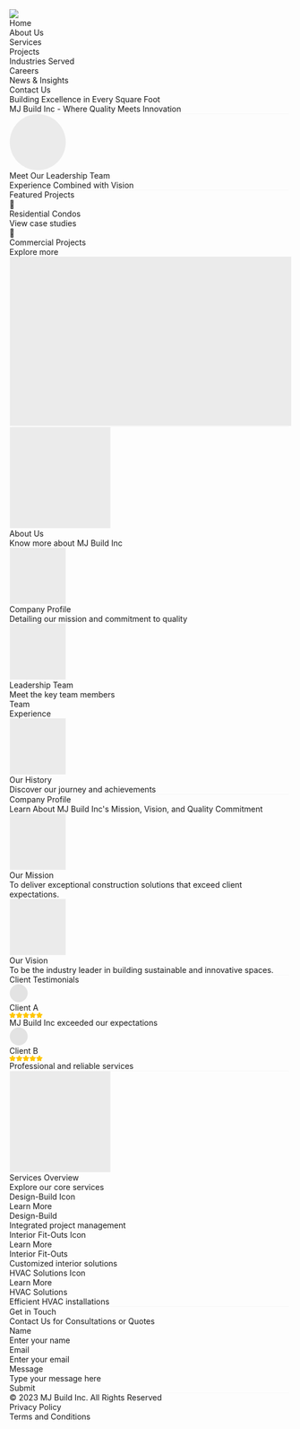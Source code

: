 <div style={{width: 1440, height: 4240, paddingTop: 80, background: 'white', flexDirection: 'column', justifyContent: 'flex-start', alignItems: 'center', display: 'inline-flex'}}>
  <div style={{width: 1440, height: 80, padding: 20, left: 0.32, top: 0, position: 'absolute', background: 'white', boxShadow: '0px 0px 6px rgba(0, 0, 0, 0.12)', justifyContent: 'space-between', alignItems: 'center', display: 'inline-flex'}}>
    <img style={{width: 153, height: 79.68}} src="https://placehold.co/153x80" />
    <div style={{background: 'white', justifyContent: 'center', alignItems: 'center', gap: 40, display: 'flex'}}>
      <div style={{color: 'black', fontSize: 16, fontFamily: 'Roboto', fontWeight: '400', lineHeight: 24, wordWrap: 'break-word'}}>Home</div>
      <div style={{color: 'black', fontSize: 16, fontFamily: 'Roboto', fontWeight: '400', lineHeight: 24, wordWrap: 'break-word'}}>About Us</div>
      <div style={{color: 'black', fontSize: 16, fontFamily: 'Roboto', fontWeight: '400', lineHeight: 24, wordWrap: 'break-word'}}>Services</div>
      <div style={{color: 'black', fontSize: 16, fontFamily: 'Roboto', fontWeight: '400', lineHeight: 24, wordWrap: 'break-word'}}>Projects</div>
      <div style={{color: 'black', fontSize: 16, fontFamily: 'Roboto', fontWeight: '400', lineHeight: 24, wordWrap: 'break-word'}}>Industries Served</div>
      <div style={{color: 'black', fontSize: 16, fontFamily: 'Roboto', fontWeight: '400', lineHeight: 24, wordWrap: 'break-word'}}>Careers</div>
      <div style={{color: 'black', fontSize: 16, fontFamily: 'Roboto', fontWeight: '400', lineHeight: 24, wordWrap: 'break-word'}}>News & Insights</div>
      <div style={{color: 'black', fontSize: 16, fontFamily: 'Roboto', fontWeight: '400', lineHeight: 24, wordWrap: 'break-word'}}>Contact Us</div>
    </div>
  </div>
  <div style={{alignSelf: 'stretch', paddingLeft: 170, paddingRight: 170, paddingTop: 60, paddingBottom: 60, justifyContent: 'center', alignItems: 'center', gap: 60, display: 'inline-flex'}}>
    <div style={{flex: '1 1 0', flexDirection: 'column', justifyContent: 'flex-start', alignItems: 'flex-start', gap: 24, display: 'inline-flex'}}>
      <div style={{alignSelf: 'stretch', color: 'black', fontSize: 40, fontFamily: 'Roboto', fontWeight: '700', lineHeight: 48, wordWrap: 'break-word'}}>Building Excellence in Every Square Foot</div>
      <div style={{alignSelf: 'stretch', color: 'black', fontSize: 16, fontFamily: 'Roboto', fontWeight: '400', lineHeight: 24, wordWrap: 'break-word'}}>MJ Build Inc - Where Quality Meets Innovation</div>
    </div>
    <div style={{flex: '1 1 0', height: 400, justifyContent: 'flex-start', alignItems: 'flex-start', display: 'flex'}}>
      <div style={{width: 520, height: 400, position: 'relative', background: 'rgba(216.75, 216.75, 216.75, 0.50)'}}>
        <div style={{width: 149, height: 127, left: 184.32, top: 113.95, position: 'absolute'}} />
      </div>
    </div>
    <div data-svg-wrapper style={{left: 0, top: 520, position: 'absolute'}}>
    <svg width="1441" height="2" viewBox="0 0 1441 2" fill="none" xmlns="http://www.w3.org/2000/svg">
    <path d="M0.678679 1.04639H1440.68" stroke="black" stroke-opacity="0.1"/>
    </svg>
    </div>
  </div>
  <div style={{alignSelf: 'stretch', paddingLeft: 170, paddingRight: 170, paddingTop: 60, paddingBottom: 60, background: 'rgba(0, 0, 0, 0.60)', justifyContent: 'center', alignItems: 'center', gap: 40, display: 'inline-flex'}}>
    <div data-svg-wrapper style={{position: 'relative'}}>
    <svg width="101" height="101" viewBox="0 0 101 101" fill="none" xmlns="http://www.w3.org/2000/svg">
    <rect x="0.67868" y="0.0463867" width="100" height="100" rx="50" fill="#D9D9D9" fill-opacity="0.5"/>
    </svg>
    </div>
    <div style={{flex: '1 1 0', flexDirection: 'column', justifyContent: 'flex-start', alignItems: 'center', gap: 12, display: 'inline-flex'}}>
      <div style={{alignSelf: 'stretch', color: 'white', fontSize: 24, fontFamily: 'Roboto', fontWeight: '700', lineHeight: 32, wordWrap: 'break-word'}}>Meet Our Leadership Team</div>
      <div style={{alignSelf: 'stretch', color: 'white', fontSize: 16, fontFamily: 'Roboto', fontWeight: '400', lineHeight: 24, wordWrap: 'break-word'}}>Experience Combined with Vision</div>
    </div>
    <div data-svg-wrapper style={{left: 0, top: 220, position: 'absolute'}}>
    <svg width="1441" height="2" viewBox="0 0 1441 2" fill="none" xmlns="http://www.w3.org/2000/svg">
    <path d="M0.678679 1.04639H1440.68" stroke="black" stroke-opacity="0.1"/>
    </svg>
    </div>
  </div>
  <div style={{alignSelf: 'stretch', paddingLeft: 170, paddingRight: 170, paddingTop: 60, paddingBottom: 60, justifyContent: 'center', alignItems: 'center', gap: 60, display: 'inline-flex'}}>
    <div style={{flex: '1 1 0', flexDirection: 'column', justifyContent: 'center', alignItems: 'center', gap: 60, display: 'inline-flex'}}>
      <div style={{alignSelf: 'stretch', height: 48, flexDirection: 'column', justifyContent: 'flex-start', alignItems: 'flex-start', gap: 24, display: 'flex'}}>
        <div style={{alignSelf: 'stretch', color: 'black', fontSize: 40, fontFamily: 'Roboto', fontWeight: '700', lineHeight: 48, wordWrap: 'break-word'}}>Featured Projects</div>
      </div>
      <div style={{alignSelf: 'stretch', height: 204, flexDirection: 'column', justifyContent: 'center', alignItems: 'center', gap: 40, display: 'flex'}}>
        <div style={{alignSelf: 'stretch', justifyContent: 'flex-start', alignItems: 'flex-start', gap: 40, display: 'inline-flex'}}>
          <div style={{flex: '1 1 0', paddingTop: 12, paddingBottom: 12, flexDirection: 'column', justifyContent: 'center', alignItems: 'center', gap: 20, display: 'inline-flex'}}>
            <div style={{width: 100, height: 100, position: 'relative', background: 'rgba(0, 0, 0, 0.05)', borderRadius: 50}}>
              <div style={{width: 100, height: 100, left: 0, top: 0, position: 'absolute', textAlign: 'center', color: 'black', fontSize: 62.50, fontFamily: 'Roboto', fontWeight: '400', lineHeight: 100, wordWrap: 'break-word'}}>🌟</div>
            </div>
            <div style={{alignSelf: 'stretch', height: 60, flexDirection: 'column', justifyContent: 'flex-start', alignItems: 'flex-start', gap: 8, display: 'flex'}}>
              <div style={{alignSelf: 'stretch', textAlign: 'center', color: 'black', fontSize: 20, fontFamily: 'Roboto', fontWeight: '400', lineHeight: 28, wordWrap: 'break-word'}}>Residential Condos</div>
              <div style={{alignSelf: 'stretch', textAlign: 'center', color: 'rgba(0, 0, 0, 0.50)', fontSize: 16, fontFamily: 'Roboto', fontWeight: '400', lineHeight: 24, wordWrap: 'break-word'}}>View case studies</div>
            </div>
          </div>
          <div style={{flex: '1 1 0', paddingTop: 12, paddingBottom: 12, flexDirection: 'column', justifyContent: 'center', alignItems: 'center', gap: 20, display: 'inline-flex'}}>
            <div style={{width: 100, height: 100, position: 'relative', background: 'rgba(0, 0, 0, 0.05)', borderRadius: 50}}>
              <div style={{width: 100, height: 100, left: 0, top: 0, position: 'absolute', textAlign: 'center', color: 'black', fontSize: 62.50, fontFamily: 'Roboto', fontWeight: '400', lineHeight: 100, wordWrap: 'break-word'}}>🏢</div>
            </div>
            <div style={{alignSelf: 'stretch', height: 60, flexDirection: 'column', justifyContent: 'flex-start', alignItems: 'flex-start', gap: 8, display: 'flex'}}>
              <div style={{alignSelf: 'stretch', textAlign: 'center', color: 'black', fontSize: 20, fontFamily: 'Roboto', fontWeight: '400', lineHeight: 28, wordWrap: 'break-word'}}>Commercial Projects</div>
              <div style={{alignSelf: 'stretch', textAlign: 'center', color: 'rgba(0, 0, 0, 0.50)', fontSize: 16, fontFamily: 'Roboto', fontWeight: '400', lineHeight: 24, wordWrap: 'break-word'}}>Explore more</div>
            </div>
          </div>
        </div>
      </div>
    </div>
    <div data-svg-wrapper>
    <svg width="521" height="313" viewBox="0 0 521 313" fill="none" xmlns="http://www.w3.org/2000/svg">
    <g clip-path="url(#clip0_27_892)">
    <rect width="520" height="312" transform="translate(0.67865 0.0463867)" fill="#D9D9D9" fill-opacity="0.5"/>
    </g>
    <defs>
    <clipPath id="clip0_27_892">
    <rect width="520" height="312" fill="white" transform="translate(0.67865 0.0463867)"/>
    </clipPath>
    </defs>
    </svg>
    </div>
    <div data-svg-wrapper style={{left: 0, top: 432, position: 'absolute'}}>
    <svg width="1441" height="2" viewBox="0 0 1441 2" fill="none" xmlns="http://www.w3.org/2000/svg">
    <path d="M0.678679 1.04639H1440.68" stroke="black" stroke-opacity="0.1"/>
    </svg>
    </div>
  </div>
  <div style={{alignSelf: 'stretch', height: 704, paddingLeft: 170, paddingRight: 170, paddingTop: 60, paddingBottom: 60, flexDirection: 'column', justifyContent: 'center', alignItems: 'center', gap: 60, display: 'flex'}}>
    <div style={{alignSelf: 'stretch', justifyContent: 'center', alignItems: 'center', gap: 60, display: 'inline-flex'}}>
      <div data-svg-wrapper>
      <svg width="181" height="181" viewBox="0 0 181 181" fill="none" xmlns="http://www.w3.org/2000/svg">
      <g clip-path="url(#clip0_27_940)">
      <rect width="180" height="180" transform="translate(0.67868 0.0463867)" fill="#D9D9D9" fill-opacity="0.5"/>
      </g>
      <defs>
      <clipPath id="clip0_27_940">
      <rect width="180" height="180" fill="white" transform="translate(0.67868 0.0463867)"/>
      </clipPath>
      </defs>
      </svg>
      </div>
      <div style={{flex: '1 1 0', flexDirection: 'column', justifyContent: 'flex-start', alignItems: 'flex-start', gap: 24, display: 'inline-flex'}}>
        <div style={{alignSelf: 'stretch', color: 'black', fontSize: 40, fontFamily: 'Roboto', fontWeight: '700', lineHeight: 48, wordWrap: 'break-word'}}>About Us</div>
        <div style={{alignSelf: 'stretch', color: 'black', fontSize: 16, fontFamily: 'Roboto', fontWeight: '400', lineHeight: 24, wordWrap: 'break-word'}}>Know more about MJ Build Inc</div>
      </div>
    </div>
    <div style={{alignSelf: 'stretch', height: 344, paddingTop: 20, paddingBottom: 20, flexDirection: 'column', justifyContent: 'center', alignItems: 'center', gap: 40, display: 'flex'}}>
      <div style={{alignSelf: 'stretch', justifyContent: 'flex-start', alignItems: 'center', gap: 40, display: 'inline-flex'}}>
        <div style={{flex: '1 1 0', height: 132, padding: 16, borderRadius: 6, border: '1px rgba(0, 0, 0, 0.10) solid', justifyContent: 'center', alignItems: 'flex-start', gap: 16, display: 'flex'}}>
          <div data-svg-wrapper>
          <svg width="101" height="101" viewBox="0 0 101 101" fill="none" xmlns="http://www.w3.org/2000/svg">
          <g clip-path="url(#clip0_27_945)">
          <rect width="100" height="100" transform="translate(0.67868 0.0463867)" fill="#D9D9D9" fill-opacity="0.5"/>
          </g>
          <defs>
          <clipPath id="clip0_27_945">
          <rect width="100" height="100" fill="white" transform="translate(0.67868 0.0463867)"/>
          </clipPath>
          </defs>
          </svg>
          </div>
          <div style={{flex: '1 1 0', flexDirection: 'column', justifyContent: 'flex-start', alignItems: 'flex-start', gap: 8, display: 'inline-flex'}}>
            <div style={{alignSelf: 'stretch', color: 'black', fontSize: 20, fontFamily: 'Roboto', fontWeight: '500', lineHeight: 28, wordWrap: 'break-word'}}>Company Profile</div>
            <div style={{alignSelf: 'stretch', color: 'black', fontSize: 16, fontFamily: 'Roboto', fontWeight: '400', lineHeight: 24, wordWrap: 'break-word'}}>Detailing our mission and commitment to quality</div>
          </div>
        </div>
        <div style={{flex: '1 1 0', height: 132, padding: 16, borderRadius: 6, border: '1px rgba(0, 0, 0, 0.10) solid', justifyContent: 'center', alignItems: 'flex-start', gap: 16, display: 'flex'}}>
          <div data-svg-wrapper>
          <svg width="101" height="101" viewBox="0 0 101 101" fill="none" xmlns="http://www.w3.org/2000/svg">
          <g clip-path="url(#clip0_27_951)">
          <rect width="100" height="100" transform="translate(0.678711 0.0463867)" fill="#D9D9D9" fill-opacity="0.5"/>
          </g>
          <defs>
          <clipPath id="clip0_27_951">
          <rect width="100" height="100" fill="white" transform="translate(0.678711 0.0463867)"/>
          </clipPath>
          </defs>
          </svg>
          </div>
          <div style={{flex: '1 1 0', flexDirection: 'column', justifyContent: 'flex-start', alignItems: 'flex-start', gap: 8, display: 'inline-flex'}}>
            <div style={{alignSelf: 'stretch', color: 'black', fontSize: 20, fontFamily: 'Roboto', fontWeight: '500', lineHeight: 28, wordWrap: 'break-word'}}>Leadership Team</div>
            <div style={{alignSelf: 'stretch', color: 'black', fontSize: 16, fontFamily: 'Roboto', fontWeight: '400', lineHeight: 24, wordWrap: 'break-word'}}>Meet the key team members</div>
            <div style={{alignSelf: 'stretch', paddingTop: 4, paddingBottom: 4, justifyContent: 'flex-start', alignItems: 'center', gap: 6, display: 'inline-flex'}}>
              <div style={{width: 40, height: 20, paddingLeft: 4, paddingRight: 4, paddingTop: 2, paddingBottom: 2, background: 'rgba(216.75, 216.75, 216.75, 0.50)', borderRadius: 2, overflow: 'hidden', border: '0.50px rgba(0, 0, 0, 0.10) solid', justifyContent: 'center', alignItems: 'center', gap: 2, display: 'flex'}}>
                <div style={{color: 'black', fontSize: 12, fontFamily: 'Roboto', fontWeight: '400', lineHeight: 16, wordWrap: 'break-word'}}>Team</div>
              </div>
              <div style={{paddingLeft: 4, paddingRight: 4, paddingTop: 2, paddingBottom: 2, background: 'rgba(216.75, 216.75, 216.75, 0.50)', borderRadius: 2, overflow: 'hidden', border: '0.50px rgba(0, 0, 0, 0.10) solid', justifyContent: 'center', alignItems: 'center', gap: 2, display: 'flex'}}>
                <div style={{color: 'black', fontSize: 12, fontFamily: 'Roboto', fontWeight: '400', lineHeight: 16, wordWrap: 'break-word'}}>Experience</div>
              </div>
            </div>
          </div>
        </div>
      </div>
      <div style={{alignSelf: 'stretch', justifyContent: 'flex-start', alignItems: 'center', gap: 40, display: 'inline-flex'}}>
        <div style={{flex: '1 1 0', height: 132, padding: 16, borderRadius: 6, border: '1px rgba(0, 0, 0, 0.10) solid', justifyContent: 'center', alignItems: 'flex-start', gap: 16, display: 'flex'}}>
          <div data-svg-wrapper>
          <svg width="101" height="101" viewBox="0 0 101 101" fill="none" xmlns="http://www.w3.org/2000/svg">
          <g clip-path="url(#clip0_27_963)">
          <rect width="100" height="100" transform="translate(0.67868 0.0463867)" fill="#D9D9D9" fill-opacity="0.5"/>
          </g>
          <defs>
          <clipPath id="clip0_27_963">
          <rect width="100" height="100" fill="white" transform="translate(0.67868 0.0463867)"/>
          </clipPath>
          </defs>
          </svg>
          </div>
          <div style={{flex: '1 1 0', flexDirection: 'column', justifyContent: 'flex-start', alignItems: 'flex-start', gap: 8, display: 'inline-flex'}}>
            <div style={{alignSelf: 'stretch', color: 'black', fontSize: 20, fontFamily: 'Roboto', fontWeight: '500', lineHeight: 28, wordWrap: 'break-word'}}>Our History</div>
            <div style={{alignSelf: 'stretch', color: 'black', fontSize: 16, fontFamily: 'Roboto', fontWeight: '400', lineHeight: 24, wordWrap: 'break-word'}}>Discover our journey and achievements</div>
          </div>
        </div>
      </div>
    </div>
    <div data-svg-wrapper style={{left: 0, top: 704, position: 'absolute'}}>
    <svg width="1441" height="2" viewBox="0 0 1441 2" fill="none" xmlns="http://www.w3.org/2000/svg">
    <path d="M0.678679 1.04639H1440.68" stroke="black" stroke-opacity="0.1"/>
    </svg>
    </div>
  </div>
  <div style={{alignSelf: 'stretch', height: 448, paddingLeft: 170, paddingRight: 170, paddingTop: 60, paddingBottom: 60, flexDirection: 'column', justifyContent: 'center', alignItems: 'center', gap: 60, display: 'flex'}}>
    <div style={{alignSelf: 'stretch', height: 96, flexDirection: 'column', justifyContent: 'flex-start', alignItems: 'center', gap: 24, display: 'flex'}}>
      <div style={{width: 520, textAlign: 'center', color: 'black', fontSize: 40, fontFamily: 'Roboto', fontWeight: '700', lineHeight: 48, wordWrap: 'break-word'}}>Company Profile</div>
      <div style={{width: 520, textAlign: 'center', color: 'black', fontSize: 16, fontFamily: 'Roboto', fontWeight: '400', lineHeight: 24, wordWrap: 'break-word'}}>Learn About MJ Build Inc's Mission, Vision, and Quality Commitment</div>
    </div>
    <div style={{alignSelf: 'stretch', height: 172, paddingTop: 20, paddingBottom: 20, flexDirection: 'column', justifyContent: 'center', alignItems: 'center', gap: 40, display: 'flex'}}>
      <div style={{alignSelf: 'stretch', justifyContent: 'flex-start', alignItems: 'center', gap: 40, display: 'inline-flex'}}>
        <div style={{flex: '1 1 0', height: 132, padding: 16, borderRadius: 6, border: '1px rgba(0, 0, 0, 0.10) solid', justifyContent: 'center', alignItems: 'flex-start', gap: 16, display: 'flex'}}>
          <div data-svg-wrapper>
          <svg width="101" height="101" viewBox="0 0 101 101" fill="none" xmlns="http://www.w3.org/2000/svg">
          <g clip-path="url(#clip0_26_771)">
          <rect width="100" height="100" transform="translate(0.67868 0.0463867)" fill="#D9D9D9" fill-opacity="0.5"/>
          </g>
          <defs>
          <clipPath id="clip0_26_771">
          <rect width="100" height="100" fill="white" transform="translate(0.67868 0.0463867)"/>
          </clipPath>
          </defs>
          </svg>
          </div>
          <div style={{flex: '1 1 0', flexDirection: 'column', justifyContent: 'flex-start', alignItems: 'flex-start', gap: 8, display: 'inline-flex'}}>
            <div style={{alignSelf: 'stretch', color: 'black', fontSize: 20, fontFamily: 'Roboto', fontWeight: '500', lineHeight: 28, wordWrap: 'break-word'}}>Our Mission</div>
            <div style={{alignSelf: 'stretch', color: 'black', fontSize: 16, fontFamily: 'Roboto', fontWeight: '400', lineHeight: 24, wordWrap: 'break-word'}}>To deliver exceptional construction solutions that exceed client expectations.</div>
          </div>
        </div>
        <div style={{flex: '1 1 0', height: 132, padding: 16, borderRadius: 6, border: '1px rgba(0, 0, 0, 0.10) solid', justifyContent: 'center', alignItems: 'flex-start', gap: 16, display: 'flex'}}>
          <div data-svg-wrapper>
          <svg width="101" height="101" viewBox="0 0 101 101" fill="none" xmlns="http://www.w3.org/2000/svg">
          <g clip-path="url(#clip0_26_777)">
          <rect width="100" height="100" transform="translate(0.678711 0.0463867)" fill="#D9D9D9" fill-opacity="0.5"/>
          </g>
          <defs>
          <clipPath id="clip0_26_777">
          <rect width="100" height="100" fill="white" transform="translate(0.678711 0.0463867)"/>
          </clipPath>
          </defs>
          </svg>
          </div>
          <div style={{flex: '1 1 0', flexDirection: 'column', justifyContent: 'flex-start', alignItems: 'flex-start', gap: 8, display: 'inline-flex'}}>
            <div style={{alignSelf: 'stretch', color: 'black', fontSize: 20, fontFamily: 'Roboto', fontWeight: '500', lineHeight: 28, wordWrap: 'break-word'}}>Our Vision</div>
            <div style={{alignSelf: 'stretch', color: 'black', fontSize: 16, fontFamily: 'Roboto', fontWeight: '400', lineHeight: 24, wordWrap: 'break-word'}}>To be the industry leader in building sustainable and innovative spaces.</div>
          </div>
        </div>
      </div>
    </div>
    <div data-svg-wrapper style={{left: 0, top: 448, position: 'absolute'}}>
    <svg width="1441" height="2" viewBox="0 0 1441 2" fill="none" xmlns="http://www.w3.org/2000/svg">
    <path d="M0.678679 1.04639H1440.68" stroke="black" stroke-opacity="0.1"/>
    </svg>
    </div>
  </div>
  <div style={{alignSelf: 'stretch', paddingLeft: 170, paddingRight: 170, paddingTop: 60, paddingBottom: 60, justifyContent: 'center', alignItems: 'center', gap: 60, display: 'inline-flex'}}>
    <div style={{flex: '1 1 0', flexDirection: 'column', justifyContent: 'flex-start', alignItems: 'flex-start', gap: 24, display: 'inline-flex'}}>
      <div style={{alignSelf: 'stretch', color: 'black', fontSize: 40, fontFamily: 'Roboto', fontWeight: '700', lineHeight: 48, wordWrap: 'break-word'}}>Client Testimonials</div>
    </div>
    <div style={{flex: '1 1 0', paddingTop: 20, paddingBottom: 20, flexDirection: 'column', justifyContent: 'center', alignItems: 'center', gap: 40, display: 'inline-flex'}}>
      <div style={{alignSelf: 'stretch', justifyContent: 'flex-start', alignItems: 'flex-start', gap: 40, display: 'inline-flex'}}>
        <div style={{flex: '1 1 0', padding: 16, background: 'rgba(0, 0, 0, 0.05)', borderRadius: 6, overflow: 'hidden', flexDirection: 'column', justifyContent: 'flex-start', alignItems: 'center', gap: 16, display: 'inline-flex'}}>
          <div style={{alignSelf: 'stretch', justifyContent: 'flex-start', alignItems: 'center', gap: 4, display: 'inline-flex'}}>
            <div style={{flex: '1 1 0', height: 32, justifyContent: 'flex-start', alignItems: 'center', gap: 8, display: 'flex'}}>
              <div data-svg-wrapper style={{position: 'relative'}}>
              <svg width="33" height="33" viewBox="0 0 33 33" fill="none" xmlns="http://www.w3.org/2000/svg">
              <rect x="0.67865" y="0.0463867" width="32" height="32" rx="16" fill="black" fill-opacity="0.1"/>
              </svg>
              </div>
              <div style={{flex: '1 1 0', flexDirection: 'column', justifyContent: 'flex-start', alignItems: 'flex-start', display: 'inline-flex'}}>
                <div style={{alignSelf: 'stretch', color: 'black', fontSize: 14, fontFamily: 'Roboto', fontWeight: '500', lineHeight: 20, wordWrap: 'break-word'}}>Client A</div>
              </div>
            </div>
            <div data-svg-wrapper style={{position: 'relative'}}>
            <svg width="59" height="10" viewBox="0 0 59 10" fill="none" xmlns="http://www.w3.org/2000/svg">
            <path d="M5.09785 0.419342C5.28126 0.0477196 5.81118 0.047719 5.99459 0.419342L7.19324 2.84808C7.26607 2.99565 7.40686 3.09793 7.56971 3.1216L10.25 3.51106C10.6601 3.57066 10.8238 4.07464 10.5271 4.36391L8.58763 6.25442C8.46978 6.36929 8.41601 6.53479 8.44383 6.69698L8.90167 9.36642C8.97173 9.77487 8.54301 10.0864 8.1762 9.89351L5.77889 8.63317C5.63323 8.55659 5.45921 8.55659 5.31355 8.63317L2.91625 9.89351C2.54943 10.0864 2.12072 9.77487 2.19077 9.36642L2.64862 6.69698C2.67644 6.53479 2.62266 6.36929 2.50482 6.25442L0.565359 4.36391C0.268601 4.07464 0.432355 3.57066 0.842465 3.51106L3.52273 3.1216C3.68559 3.09793 3.82637 2.99565 3.8992 2.84808L5.09785 0.419342ZM17.0979 0.419342C17.2813 0.0477196 17.8112 0.047719 17.9946 0.419342L19.1932 2.84808C19.2661 2.99565 19.4069 3.09793 19.5697 3.1216L22.25 3.51106C22.6601 3.57066 22.8238 4.07464 22.5271 4.36391L20.5876 6.25442C20.4698 6.36929 20.416 6.53479 20.4438 6.69698L20.9017 9.36642C20.9717 9.77487 20.543 10.0864 20.1762 9.89351L17.7789 8.63317C17.6332 8.55659 17.4592 8.55659 17.3136 8.63317L14.9162 9.89351C14.5494 10.0864 14.1207 9.77487 14.1908 9.36642L14.6486 6.69698C14.6764 6.53479 14.6227 6.36929 14.5048 6.25442L12.5654 4.36391C12.2686 4.07464 12.4324 3.57066 12.8425 3.51106L15.5227 3.1216C15.6856 3.09793 15.8264 2.99565 15.8992 2.84808L17.0979 0.419342ZM29.0979 0.419342C29.2813 0.0477196 29.8112 0.047719 29.9946 0.419342L31.1932 2.84808C31.2661 2.99565 31.4069 3.09793 31.5697 3.1216L34.25 3.51106C34.6601 3.57066 34.8238 4.07464 34.5271 4.36391L32.5876 6.25442C32.4698 6.36929 32.416 6.53479 32.4438 6.69698L32.9017 9.36642C32.9717 9.77487 32.543 10.0864 32.1762 9.89351L29.7789 8.63317C29.6332 8.55659 29.4592 8.55659 29.3136 8.63317L26.9162 9.89351C26.5494 10.0864 26.1207 9.77487 26.1908 9.36642L26.6486 6.69698C26.6764 6.53479 26.6227 6.36929 26.5048 6.25442L24.5654 4.36391C24.2686 4.07464 24.4324 3.57066 24.8425 3.51106L27.5227 3.1216C27.6856 3.09793 27.8264 2.99565 27.8992 2.84808L29.0979 0.419342ZM41.0979 0.419342C41.2813 0.0477196 41.8112 0.047719 41.9946 0.419342L43.1932 2.84808C43.2661 2.99565 43.4069 3.09793 43.5697 3.1216L46.25 3.51106C46.6601 3.57066 46.8238 4.07464 46.5271 4.36391L44.5876 6.25442C44.4698 6.36929 44.416 6.53479 44.4438 6.69698L44.9017 9.36642C44.9717 9.77487 44.543 10.0864 44.1762 9.89351L41.7789 8.63317C41.6332 8.55659 41.4592 8.55659 41.3136 8.63317L38.9162 9.89351C38.5494 10.0864 38.1207 9.77487 38.1908 9.36642L38.6486 6.69698C38.6764 6.53479 38.6227 6.36929 38.5048 6.25442L36.5654 4.36391C36.2686 4.07464 36.4324 3.57066 36.8425 3.51106L39.5227 3.1216C39.6856 3.09793 39.8264 2.99565 39.8992 2.84808L41.0979 0.419342ZM53.0979 0.419342C53.2813 0.0477196 53.8112 0.047719 53.9946 0.419342L55.1932 2.84808C55.2661 2.99565 55.4069 3.09793 55.5697 3.1216L58.25 3.51106C58.6601 3.57066 58.8238 4.07464 58.5271 4.36391L56.5876 6.25442C56.4698 6.36929 56.416 6.53479 56.4438 6.69698L56.9017 9.36642C56.9717 9.77487 56.543 10.0864 56.1762 9.89351L53.7789 8.63317C53.6332 8.55659 53.4592 8.55659 53.3136 8.63317L50.9162 9.89351C50.5494 10.0864 50.1207 9.77487 50.1908 9.36642L50.6486 6.69698C50.6764 6.53479 50.6227 6.36929 50.5048 6.25442L48.5654 4.36391C48.2686 4.07464 48.4324 3.57066 48.8425 3.51106L51.5227 3.1216C51.6856 3.09793 51.8264 2.99565 51.8992 2.84808L53.0979 0.419342Z" fill="#FFC700"/>
            <path d="M5.09785 0.419342C5.28126 0.0477196 5.81118 0.047719 5.99459 0.419342L7.19324 2.84808C7.26607 2.99565 7.40686 3.09793 7.56971 3.1216L10.25 3.51106C10.6601 3.57066 10.8238 4.07464 10.5271 4.36391L8.58763 6.25442C8.46978 6.36929 8.41601 6.53479 8.44383 6.69698L8.90167 9.36642C8.97173 9.77487 8.54301 10.0864 8.1762 9.89351L5.77889 8.63317C5.63323 8.55659 5.45921 8.55659 5.31355 8.63317L2.91625 9.89351C2.54943 10.0864 2.12072 9.77487 2.19077 9.36642L2.64862 6.69698C2.67644 6.53479 2.62266 6.36929 2.50482 6.25442L0.565359 4.36391C0.268601 4.07464 0.432355 3.57066 0.842465 3.51106L3.52273 3.1216C3.68559 3.09793 3.82637 2.99565 3.8992 2.84808L5.09785 0.419342ZM17.0979 0.419342C17.2813 0.0477196 17.8112 0.047719 17.9946 0.419342L19.1932 2.84808C19.2661 2.99565 19.4069 3.09793 19.5697 3.1216L22.25 3.51106C22.6601 3.57066 22.8238 4.07464 22.5271 4.36391L20.5876 6.25442C20.4698 6.36929 20.416 6.53479 20.4438 6.69698L20.9017 9.36642C20.9717 9.77487 20.543 10.0864 20.1762 9.89351L17.7789 8.63317C17.6332 8.55659 17.4592 8.55659 17.3136 8.63317L14.9162 9.89351C14.5494 10.0864 14.1207 9.77487 14.1908 9.36642L14.6486 6.69698C14.6764 6.53479 14.6227 6.36929 14.5048 6.25442L12.5654 4.36391C12.2686 4.07464 12.4324 3.57066 12.8425 3.51106L15.5227 3.1216C15.6856 3.09793 15.8264 2.99565 15.8992 2.84808L17.0979 0.419342ZM29.0979 0.419342C29.2813 0.0477196 29.8112 0.047719 29.9946 0.419342L31.1932 2.84808C31.2661 2.99565 31.4069 3.09793 31.5697 3.1216L34.25 3.51106C34.6601 3.57066 34.8238 4.07464 34.5271 4.36391L32.5876 6.25442C32.4698 6.36929 32.416 6.53479 32.4438 6.69698L32.9017 9.36642C32.9717 9.77487 32.543 10.0864 32.1762 9.89351L29.7789 8.63317C29.6332 8.55659 29.4592 8.55659 29.3136 8.63317L26.9162 9.89351C26.5494 10.0864 26.1207 9.77487 26.1908 9.36642L26.6486 6.69698C26.6764 6.53479 26.6227 6.36929 26.5048 6.25442L24.5654 4.36391C24.2686 4.07464 24.4324 3.57066 24.8425 3.51106L27.5227 3.1216C27.6856 3.09793 27.8264 2.99565 27.8992 2.84808L29.0979 0.419342ZM41.0979 0.419342C41.2813 0.0477196 41.8112 0.047719 41.9946 0.419342L43.1932 2.84808C43.2661 2.99565 43.4069 3.09793 43.5697 3.1216L46.25 3.51106C46.6601 3.57066 46.8238 4.07464 46.5271 4.36391L44.5876 6.25442C44.4698 6.36929 44.416 6.53479 44.4438 6.69698L44.9017 9.36642C44.9717 9.77487 44.543 10.0864 44.1762 9.89351L41.7789 8.63317C41.6332 8.55659 41.4592 8.55659 41.3136 8.63317L38.9162 9.89351C38.5494 10.0864 38.1207 9.77487 38.1908 9.36642L38.6486 6.69698C38.6764 6.53479 38.6227 6.36929 38.5048 6.25442L36.5654 4.36391C36.2686 4.07464 36.4324 3.57066 36.8425 3.51106L39.5227 3.1216C39.6856 3.09793 39.8264 2.99565 39.8992 2.84808L41.0979 0.419342ZM53.0979 0.419342C53.2813 0.0477196 53.8112 0.047719 53.9946 0.419342L55.1932 2.84808C55.2661 2.99565 55.4069 3.09793 55.5697 3.1216L58.25 3.51106C58.6601 3.57066 58.8238 4.07464 58.5271 4.36391L56.5876 6.25442C56.4698 6.36929 56.416 6.53479 56.4438 6.69698L56.9017 9.36642C56.9717 9.77487 56.543 10.0864 56.1762 9.89351L53.7789 8.63317C53.6332 8.55659 53.4592 8.55659 53.3136 8.63317L50.9162 9.89351C50.5494 10.0864 50.1207 9.77487 50.1908 9.36642L50.6486 6.69698C50.6764 6.53479 50.6227 6.36929 50.5048 6.25442L48.5654 4.36391C48.2686 4.07464 48.4324 3.57066 48.8425 3.51106L51.5227 3.1216C51.6856 3.09793 51.8264 2.99565 51.8992 2.84808L53.0979 0.419342Z" fill="#FFC700"/>
            <path d="M5.09785 0.419342C5.28126 0.0477196 5.81118 0.047719 5.99459 0.419342L7.19324 2.84808C7.26607 2.99565 7.40686 3.09793 7.56971 3.1216L10.25 3.51106C10.6601 3.57066 10.8238 4.07464 10.5271 4.36391L8.58763 6.25442C8.46978 6.36929 8.41601 6.53479 8.44383 6.69698L8.90167 9.36642C8.97173 9.77487 8.54301 10.0864 8.1762 9.89351L5.77889 8.63317C5.63323 8.55659 5.45921 8.55659 5.31355 8.63317L2.91625 9.89351C2.54943 10.0864 2.12072 9.77487 2.19077 9.36642L2.64862 6.69698C2.67644 6.53479 2.62266 6.36929 2.50482 6.25442L0.565359 4.36391C0.268601 4.07464 0.432355 3.57066 0.842465 3.51106L3.52273 3.1216C3.68559 3.09793 3.82637 2.99565 3.8992 2.84808L5.09785 0.419342ZM17.0979 0.419342C17.2813 0.0477196 17.8112 0.047719 17.9946 0.419342L19.1932 2.84808C19.2661 2.99565 19.4069 3.09793 19.5697 3.1216L22.25 3.51106C22.6601 3.57066 22.8238 4.07464 22.5271 4.36391L20.5876 6.25442C20.4698 6.36929 20.416 6.53479 20.4438 6.69698L20.9017 9.36642C20.9717 9.77487 20.543 10.0864 20.1762 9.89351L17.7789 8.63317C17.6332 8.55659 17.4592 8.55659 17.3136 8.63317L14.9162 9.89351C14.5494 10.0864 14.1207 9.77487 14.1908 9.36642L14.6486 6.69698C14.6764 6.53479 14.6227 6.36929 14.5048 6.25442L12.5654 4.36391C12.2686 4.07464 12.4324 3.57066 12.8425 3.51106L15.5227 3.1216C15.6856 3.09793 15.8264 2.99565 15.8992 2.84808L17.0979 0.419342ZM29.0979 0.419342C29.2813 0.0477196 29.8112 0.047719 29.9946 0.419342L31.1932 2.84808C31.2661 2.99565 31.4069 3.09793 31.5697 3.1216L34.25 3.51106C34.6601 3.57066 34.8238 4.07464 34.5271 4.36391L32.5876 6.25442C32.4698 6.36929 32.416 6.53479 32.4438 6.69698L32.9017 9.36642C32.9717 9.77487 32.543 10.0864 32.1762 9.89351L29.7789 8.63317C29.6332 8.55659 29.4592 8.55659 29.3136 8.63317L26.9162 9.89351C26.5494 10.0864 26.1207 9.77487 26.1908 9.36642L26.6486 6.69698C26.6764 6.53479 26.6227 6.36929 26.5048 6.25442L24.5654 4.36391C24.2686 4.07464 24.4324 3.57066 24.8425 3.51106L27.5227 3.1216C27.6856 3.09793 27.8264 2.99565 27.8992 2.84808L29.0979 0.419342ZM41.0979 0.419342C41.2813 0.0477196 41.8112 0.047719 41.9946 0.419342L43.1932 2.84808C43.2661 2.99565 43.4069 3.09793 43.5697 3.1216L46.25 3.51106C46.6601 3.57066 46.8238 4.07464 46.5271 4.36391L44.5876 6.25442C44.4698 6.36929 44.416 6.53479 44.4438 6.69698L44.9017 9.36642C44.9717 9.77487 44.543 10.0864 44.1762 9.89351L41.7789 8.63317C41.6332 8.55659 41.4592 8.55659 41.3136 8.63317L38.9162 9.89351C38.5494 10.0864 38.1207 9.77487 38.1908 9.36642L38.6486 6.69698C38.6764 6.53479 38.6227 6.36929 38.5048 6.25442L36.5654 4.36391C36.2686 4.07464 36.4324 3.57066 36.8425 3.51106L39.5227 3.1216C39.6856 3.09793 39.8264 2.99565 39.8992 2.84808L41.0979 0.419342ZM53.0979 0.419342C53.2813 0.0477196 53.8112 0.047719 53.9946 0.419342L55.1932 2.84808C55.2661 2.99565 55.4069 3.09793 55.5697 3.1216L58.25 3.51106C58.6601 3.57066 58.8238 4.07464 58.5271 4.36391L56.5876 6.25442C56.4698 6.36929 56.416 6.53479 56.4438 6.69698L56.9017 9.36642C56.9717 9.77487 56.543 10.0864 56.1762 9.89351L53.7789 8.63317C53.6332 8.55659 53.4592 8.55659 53.3136 8.63317L50.9162 9.89351C50.5494 10.0864 50.1207 9.77487 50.1908 9.36642L50.6486 6.69698C50.6764 6.53479 50.6227 6.36929 50.5048 6.25442L48.5654 4.36391C48.2686 4.07464 48.4324 3.57066 48.8425 3.51106L51.5227 3.1216C51.6856 3.09793 51.8264 2.99565 51.8992 2.84808L53.0979 0.419342Z" fill="#FFC700"/>
            <path d="M5.09785 0.419342C5.28126 0.0477196 5.81118 0.047719 5.99459 0.419342L7.19324 2.84808C7.26607 2.99565 7.40686 3.09793 7.56971 3.1216L10.25 3.51106C10.6601 3.57066 10.8238 4.07464 10.5271 4.36391L8.58763 6.25442C8.46978 6.36929 8.41601 6.53479 8.44383 6.69698L8.90167 9.36642C8.97173 9.77487 8.54301 10.0864 8.1762 9.89351L5.77889 8.63317C5.63323 8.55659 5.45921 8.55659 5.31355 8.63317L2.91625 9.89351C2.54943 10.0864 2.12072 9.77487 2.19077 9.36642L2.64862 6.69698C2.67644 6.53479 2.62266 6.36929 2.50482 6.25442L0.565359 4.36391C0.268601 4.07464 0.432355 3.57066 0.842465 3.51106L3.52273 3.1216C3.68559 3.09793 3.82637 2.99565 3.8992 2.84808L5.09785 0.419342ZM17.0979 0.419342C17.2813 0.0477196 17.8112 0.047719 17.9946 0.419342L19.1932 2.84808C19.2661 2.99565 19.4069 3.09793 19.5697 3.1216L22.25 3.51106C22.6601 3.57066 22.8238 4.07464 22.5271 4.36391L20.5876 6.25442C20.4698 6.36929 20.416 6.53479 20.4438 6.69698L20.9017 9.36642C20.9717 9.77487 20.543 10.0864 20.1762 9.89351L17.7789 8.63317C17.6332 8.55659 17.4592 8.55659 17.3136 8.63317L14.9162 9.89351C14.5494 10.0864 14.1207 9.77487 14.1908 9.36642L14.6486 6.69698C14.6764 6.53479 14.6227 6.36929 14.5048 6.25442L12.5654 4.36391C12.2686 4.07464 12.4324 3.57066 12.8425 3.51106L15.5227 3.1216C15.6856 3.09793 15.8264 2.99565 15.8992 2.84808L17.0979 0.419342ZM29.0979 0.419342C29.2813 0.0477196 29.8112 0.047719 29.9946 0.419342L31.1932 2.84808C31.2661 2.99565 31.4069 3.09793 31.5697 3.1216L34.25 3.51106C34.6601 3.57066 34.8238 4.07464 34.5271 4.36391L32.5876 6.25442C32.4698 6.36929 32.416 6.53479 32.4438 6.69698L32.9017 9.36642C32.9717 9.77487 32.543 10.0864 32.1762 9.89351L29.7789 8.63317C29.6332 8.55659 29.4592 8.55659 29.3136 8.63317L26.9162 9.89351C26.5494 10.0864 26.1207 9.77487 26.1908 9.36642L26.6486 6.69698C26.6764 6.53479 26.6227 6.36929 26.5048 6.25442L24.5654 4.36391C24.2686 4.07464 24.4324 3.57066 24.8425 3.51106L27.5227 3.1216C27.6856 3.09793 27.8264 2.99565 27.8992 2.84808L29.0979 0.419342ZM41.0979 0.419342C41.2813 0.0477196 41.8112 0.047719 41.9946 0.419342L43.1932 2.84808C43.2661 2.99565 43.4069 3.09793 43.5697 3.1216L46.25 3.51106C46.6601 3.57066 46.8238 4.07464 46.5271 4.36391L44.5876 6.25442C44.4698 6.36929 44.416 6.53479 44.4438 6.69698L44.9017 9.36642C44.9717 9.77487 44.543 10.0864 44.1762 9.89351L41.7789 8.63317C41.6332 8.55659 41.4592 8.55659 41.3136 8.63317L38.9162 9.89351C38.5494 10.0864 38.1207 9.77487 38.1908 9.36642L38.6486 6.69698C38.6764 6.53479 38.6227 6.36929 38.5048 6.25442L36.5654 4.36391C36.2686 4.07464 36.4324 3.57066 36.8425 3.51106L39.5227 3.1216C39.6856 3.09793 39.8264 2.99565 39.8992 2.84808L41.0979 0.419342ZM53.0979 0.419342C53.2813 0.0477196 53.8112 0.047719 53.9946 0.419342L55.1932 2.84808C55.2661 2.99565 55.4069 3.09793 55.5697 3.1216L58.25 3.51106C58.6601 3.57066 58.8238 4.07464 58.5271 4.36391L56.5876 6.25442C56.4698 6.36929 56.416 6.53479 56.4438 6.69698L56.9017 9.36642C56.9717 9.77487 56.543 10.0864 56.1762 9.89351L53.7789 8.63317C53.6332 8.55659 53.4592 8.55659 53.3136 8.63317L50.9162 9.89351C50.5494 10.0864 50.1207 9.77487 50.1908 9.36642L50.6486 6.69698C50.6764 6.53479 50.6227 6.36929 50.5048 6.25442L48.5654 4.36391C48.2686 4.07464 48.4324 3.57066 48.8425 3.51106L51.5227 3.1216C51.6856 3.09793 51.8264 2.99565 51.8992 2.84808L53.0979 0.419342Z" fill="#FFC700"/>
            <path d="M5.09785 0.419342C5.28126 0.0477196 5.81118 0.047719 5.99459 0.419342L7.19324 2.84808C7.26607 2.99565 7.40686 3.09793 7.56971 3.1216L10.25 3.51106C10.6601 3.57066 10.8238 4.07464 10.5271 4.36391L8.58763 6.25442C8.46978 6.36929 8.41601 6.53479 8.44383 6.69698L8.90167 9.36642C8.97173 9.77487 8.54301 10.0864 8.1762 9.89351L5.77889 8.63317C5.63323 8.55659 5.45921 8.55659 5.31355 8.63317L2.91625 9.89351C2.54943 10.0864 2.12072 9.77487 2.19077 9.36642L2.64862 6.69698C2.67644 6.53479 2.62266 6.36929 2.50482 6.25442L0.565359 4.36391C0.268601 4.07464 0.432355 3.57066 0.842465 3.51106L3.52273 3.1216C3.68559 3.09793 3.82637 2.99565 3.8992 2.84808L5.09785 0.419342ZM17.0979 0.419342C17.2813 0.0477196 17.8112 0.047719 17.9946 0.419342L19.1932 2.84808C19.2661 2.99565 19.4069 3.09793 19.5697 3.1216L22.25 3.51106C22.6601 3.57066 22.8238 4.07464 22.5271 4.36391L20.5876 6.25442C20.4698 6.36929 20.416 6.53479 20.4438 6.69698L20.9017 9.36642C20.9717 9.77487 20.543 10.0864 20.1762 9.89351L17.7789 8.63317C17.6332 8.55659 17.4592 8.55659 17.3136 8.63317L14.9162 9.89351C14.5494 10.0864 14.1207 9.77487 14.1908 9.36642L14.6486 6.69698C14.6764 6.53479 14.6227 6.36929 14.5048 6.25442L12.5654 4.36391C12.2686 4.07464 12.4324 3.57066 12.8425 3.51106L15.5227 3.1216C15.6856 3.09793 15.8264 2.99565 15.8992 2.84808L17.0979 0.419342ZM29.0979 0.419342C29.2813 0.0477196 29.8112 0.047719 29.9946 0.419342L31.1932 2.84808C31.2661 2.99565 31.4069 3.09793 31.5697 3.1216L34.25 3.51106C34.6601 3.57066 34.8238 4.07464 34.5271 4.36391L32.5876 6.25442C32.4698 6.36929 32.416 6.53479 32.4438 6.69698L32.9017 9.36642C32.9717 9.77487 32.543 10.0864 32.1762 9.89351L29.7789 8.63317C29.6332 8.55659 29.4592 8.55659 29.3136 8.63317L26.9162 9.89351C26.5494 10.0864 26.1207 9.77487 26.1908 9.36642L26.6486 6.69698C26.6764 6.53479 26.6227 6.36929 26.5048 6.25442L24.5654 4.36391C24.2686 4.07464 24.4324 3.57066 24.8425 3.51106L27.5227 3.1216C27.6856 3.09793 27.8264 2.99565 27.8992 2.84808L29.0979 0.419342ZM41.0979 0.419342C41.2813 0.0477196 41.8112 0.047719 41.9946 0.419342L43.1932 2.84808C43.2661 2.99565 43.4069 3.09793 43.5697 3.1216L46.25 3.51106C46.6601 3.57066 46.8238 4.07464 46.5271 4.36391L44.5876 6.25442C44.4698 6.36929 44.416 6.53479 44.4438 6.69698L44.9017 9.36642C44.9717 9.77487 44.543 10.0864 44.1762 9.89351L41.7789 8.63317C41.6332 8.55659 41.4592 8.55659 41.3136 8.63317L38.9162 9.89351C38.5494 10.0864 38.1207 9.77487 38.1908 9.36642L38.6486 6.69698C38.6764 6.53479 38.6227 6.36929 38.5048 6.25442L36.5654 4.36391C36.2686 4.07464 36.4324 3.57066 36.8425 3.51106L39.5227 3.1216C39.6856 3.09793 39.8264 2.99565 39.8992 2.84808L41.0979 0.419342ZM53.0979 0.419342C53.2813 0.0477196 53.8112 0.047719 53.9946 0.419342L55.1932 2.84808C55.2661 2.99565 55.4069 3.09793 55.5697 3.1216L58.25 3.51106C58.6601 3.57066 58.8238 4.07464 58.5271 4.36391L56.5876 6.25442C56.4698 6.36929 56.416 6.53479 56.4438 6.69698L56.9017 9.36642C56.9717 9.77487 56.543 10.0864 56.1762 9.89351L53.7789 8.63317C53.6332 8.55659 53.4592 8.55659 53.3136 8.63317L50.9162 9.89351C50.5494 10.0864 50.1207 9.77487 50.1908 9.36642L50.6486 6.69698C50.6764 6.53479 50.6227 6.36929 50.5048 6.25442L48.5654 4.36391C48.2686 4.07464 48.4324 3.57066 48.8425 3.51106L51.5227 3.1216C51.6856 3.09793 51.8264 2.99565 51.8992 2.84808L53.0979 0.419342Z" fill="#FFC700"/>
            </svg>
            </div>
          </div>
          <div style={{alignSelf: 'stretch', height: 72, color: 'black', fontSize: 16, fontFamily: 'Roboto', fontWeight: '400', lineHeight: 24, wordWrap: 'break-word'}}>MJ Build Inc exceeded our expectations</div>
        </div>
        <div style={{flex: '1 1 0', padding: 16, background: 'rgba(0, 0, 0, 0.05)', borderRadius: 6, overflow: 'hidden', flexDirection: 'column', justifyContent: 'flex-start', alignItems: 'center', gap: 16, display: 'inline-flex'}}>
          <div style={{alignSelf: 'stretch', justifyContent: 'flex-start', alignItems: 'center', gap: 4, display: 'inline-flex'}}>
            <div style={{flex: '1 1 0', height: 32, justifyContent: 'flex-start', alignItems: 'center', gap: 8, display: 'flex'}}>
              <div data-svg-wrapper style={{position: 'relative'}}>
              <svg width="33" height="33" viewBox="0 0 33 33" fill="none" xmlns="http://www.w3.org/2000/svg">
              <rect x="0.678711" y="0.0463867" width="32" height="32" rx="16" fill="black" fill-opacity="0.1"/>
              </svg>
              </div>
              <div style={{flex: '1 1 0', flexDirection: 'column', justifyContent: 'flex-start', alignItems: 'flex-start', display: 'inline-flex'}}>
                <div style={{alignSelf: 'stretch', color: 'black', fontSize: 14, fontFamily: 'Roboto', fontWeight: '500', lineHeight: 20, wordWrap: 'break-word'}}>Client B</div>
              </div>
            </div>
            <div data-svg-wrapper style={{position: 'relative'}}>
            <svg width="59" height="10" viewBox="0 0 59 10" fill="none" xmlns="http://www.w3.org/2000/svg">
            <path d="M5.09798 0.419342C5.28138 0.0477196 5.81131 0.047719 5.99471 0.419342L7.19337 2.84808C7.2662 2.99565 7.40698 3.09793 7.56983 3.1216L10.2501 3.51106C10.6602 3.57066 10.824 4.07464 10.5272 4.36391L8.58775 6.25442C8.46991 6.36929 8.41613 6.53479 8.44395 6.69698L8.90179 9.36642C8.97185 9.77487 8.54313 10.0864 8.17632 9.89351L5.77902 8.63317C5.63335 8.55659 5.45934 8.55659 5.31367 8.63317L2.91637 9.89351C2.54956 10.0864 2.12084 9.77487 2.19089 9.36642L2.64874 6.69698C2.67656 6.53479 2.62278 6.36929 2.50494 6.25442L0.565481 4.36391C0.268723 4.07464 0.432477 3.57066 0.842587 3.51106L3.52286 3.1216C3.68571 3.09793 3.82649 2.99565 3.89932 2.84808L5.09798 0.419342ZM17.098 0.419342C17.2814 0.0477196 17.8113 0.047719 17.9947 0.419342L19.1934 2.84808C19.2662 2.99565 19.407 3.09793 19.5698 3.1216L22.2501 3.51106C22.6602 3.57066 22.824 4.07464 22.5272 4.36391L20.5877 6.25442C20.4699 6.36929 20.4161 6.53479 20.444 6.69698L20.9018 9.36642C20.9718 9.77487 20.5431 10.0864 20.1763 9.89351L17.779 8.63317C17.6334 8.55659 17.4593 8.55659 17.3137 8.63317L14.9164 9.89351C14.5496 10.0864 14.1208 9.77487 14.1909 9.36642L14.6487 6.69698C14.6766 6.53479 14.6228 6.36929 14.5049 6.25442L12.5655 4.36391C12.2687 4.07464 12.4325 3.57066 12.8426 3.51106L15.5229 3.1216C15.6857 3.09793 15.8265 2.99565 15.8993 2.84808L17.098 0.419342ZM29.098 0.419342C29.2814 0.0477196 29.8113 0.047719 29.9947 0.419342L31.1934 2.84808C31.2662 2.99565 31.407 3.09793 31.5698 3.1216L34.2501 3.51106C34.6602 3.57066 34.824 4.07464 34.5272 4.36391L32.5877 6.25442C32.4699 6.36929 32.4161 6.53479 32.444 6.69698L32.9018 9.36642C32.9719 9.77487 32.5431 10.0864 32.1763 9.89351L29.779 8.63317C29.6334 8.55659 29.4593 8.55659 29.3137 8.63317L26.9164 9.89351C26.5496 10.0864 26.1208 9.77487 26.1909 9.36642L26.6487 6.69698C26.6766 6.53479 26.6228 6.36929 26.5049 6.25442L24.5655 4.36391C24.2687 4.07464 24.4325 3.57066 24.8426 3.51106L27.5229 3.1216C27.6857 3.09793 27.8265 2.99565 27.8993 2.84808L29.098 0.419342ZM41.098 0.419342C41.2814 0.0477196 41.8113 0.047719 41.9947 0.419342L43.1934 2.84808C43.2662 2.99565 43.407 3.09793 43.5698 3.1216L46.2501 3.51106C46.6602 3.57066 46.824 4.07464 46.5272 4.36391L44.5877 6.25442C44.4699 6.36929 44.4161 6.53479 44.444 6.69698L44.9018 9.36642C44.9719 9.77487 44.5431 10.0864 44.1763 9.89351L41.779 8.63317C41.6334 8.55659 41.4593 8.55659 41.3137 8.63317L38.9164 9.89351C38.5496 10.0864 38.1208 9.77487 38.1909 9.36642L38.6487 6.69698C38.6766 6.53479 38.6228 6.36929 38.5049 6.25442L36.5655 4.36391C36.2687 4.07464 36.4325 3.57066 36.8426 3.51106L39.5229 3.1216C39.6857 3.09793 39.8265 2.99565 39.8993 2.84808L41.098 0.419342ZM53.098 0.419342C53.2814 0.0477196 53.8113 0.047719 53.9947 0.419342L55.1934 2.84808C55.2662 2.99565 55.407 3.09793 55.5698 3.1216L58.2501 3.51106C58.6602 3.57066 58.824 4.07464 58.5272 4.36391L56.5877 6.25442C56.4699 6.36929 56.4161 6.53479 56.444 6.69698L56.9018 9.36642C56.9719 9.77487 56.5431 10.0864 56.1763 9.89351L53.779 8.63317C53.6334 8.55659 53.4593 8.55659 53.3137 8.63317L50.9164 9.89351C50.5496 10.0864 50.1208 9.77487 50.1909 9.36642L50.6487 6.69698C50.6766 6.53479 50.6228 6.36929 50.5049 6.25442L48.5655 4.36391C48.2687 4.07464 48.4325 3.57066 48.8426 3.51106L51.5229 3.1216C51.6857 3.09793 51.8265 2.99565 51.8993 2.84808L53.098 0.419342Z" fill="#FFC700"/>
            <path d="M5.09798 0.419342C5.28138 0.0477196 5.81131 0.047719 5.99471 0.419342L7.19337 2.84808C7.2662 2.99565 7.40698 3.09793 7.56983 3.1216L10.2501 3.51106C10.6602 3.57066 10.824 4.07464 10.5272 4.36391L8.58775 6.25442C8.46991 6.36929 8.41613 6.53479 8.44395 6.69698L8.90179 9.36642C8.97185 9.77487 8.54313 10.0864 8.17632 9.89351L5.77902 8.63317C5.63335 8.55659 5.45934 8.55659 5.31367 8.63317L2.91637 9.89351C2.54956 10.0864 2.12084 9.77487 2.19089 9.36642L2.64874 6.69698C2.67656 6.53479 2.62278 6.36929 2.50494 6.25442L0.565481 4.36391C0.268723 4.07464 0.432477 3.57066 0.842587 3.51106L3.52286 3.1216C3.68571 3.09793 3.82649 2.99565 3.89932 2.84808L5.09798 0.419342ZM17.098 0.419342C17.2814 0.0477196 17.8113 0.047719 17.9947 0.419342L19.1934 2.84808C19.2662 2.99565 19.407 3.09793 19.5698 3.1216L22.2501 3.51106C22.6602 3.57066 22.824 4.07464 22.5272 4.36391L20.5877 6.25442C20.4699 6.36929 20.4161 6.53479 20.444 6.69698L20.9018 9.36642C20.9718 9.77487 20.5431 10.0864 20.1763 9.89351L17.779 8.63317C17.6334 8.55659 17.4593 8.55659 17.3137 8.63317L14.9164 9.89351C14.5496 10.0864 14.1208 9.77487 14.1909 9.36642L14.6487 6.69698C14.6766 6.53479 14.6228 6.36929 14.5049 6.25442L12.5655 4.36391C12.2687 4.07464 12.4325 3.57066 12.8426 3.51106L15.5229 3.1216C15.6857 3.09793 15.8265 2.99565 15.8993 2.84808L17.098 0.419342ZM29.098 0.419342C29.2814 0.0477196 29.8113 0.047719 29.9947 0.419342L31.1934 2.84808C31.2662 2.99565 31.407 3.09793 31.5698 3.1216L34.2501 3.51106C34.6602 3.57066 34.824 4.07464 34.5272 4.36391L32.5877 6.25442C32.4699 6.36929 32.4161 6.53479 32.444 6.69698L32.9018 9.36642C32.9719 9.77487 32.5431 10.0864 32.1763 9.89351L29.779 8.63317C29.6334 8.55659 29.4593 8.55659 29.3137 8.63317L26.9164 9.89351C26.5496 10.0864 26.1208 9.77487 26.1909 9.36642L26.6487 6.69698C26.6766 6.53479 26.6228 6.36929 26.5049 6.25442L24.5655 4.36391C24.2687 4.07464 24.4325 3.57066 24.8426 3.51106L27.5229 3.1216C27.6857 3.09793 27.8265 2.99565 27.8993 2.84808L29.098 0.419342ZM41.098 0.419342C41.2814 0.0477196 41.8113 0.047719 41.9947 0.419342L43.1934 2.84808C43.2662 2.99565 43.407 3.09793 43.5698 3.1216L46.2501 3.51106C46.6602 3.57066 46.824 4.07464 46.5272 4.36391L44.5877 6.25442C44.4699 6.36929 44.4161 6.53479 44.444 6.69698L44.9018 9.36642C44.9719 9.77487 44.5431 10.0864 44.1763 9.89351L41.779 8.63317C41.6334 8.55659 41.4593 8.55659 41.3137 8.63317L38.9164 9.89351C38.5496 10.0864 38.1208 9.77487 38.1909 9.36642L38.6487 6.69698C38.6766 6.53479 38.6228 6.36929 38.5049 6.25442L36.5655 4.36391C36.2687 4.07464 36.4325 3.57066 36.8426 3.51106L39.5229 3.1216C39.6857 3.09793 39.8265 2.99565 39.8993 2.84808L41.098 0.419342ZM53.098 0.419342C53.2814 0.0477196 53.8113 0.047719 53.9947 0.419342L55.1934 2.84808C55.2662 2.99565 55.407 3.09793 55.5698 3.1216L58.2501 3.51106C58.6602 3.57066 58.824 4.07464 58.5272 4.36391L56.5877 6.25442C56.4699 6.36929 56.4161 6.53479 56.444 6.69698L56.9018 9.36642C56.9719 9.77487 56.5431 10.0864 56.1763 9.89351L53.779 8.63317C53.6334 8.55659 53.4593 8.55659 53.3137 8.63317L50.9164 9.89351C50.5496 10.0864 50.1208 9.77487 50.1909 9.36642L50.6487 6.69698C50.6766 6.53479 50.6228 6.36929 50.5049 6.25442L48.5655 4.36391C48.2687 4.07464 48.4325 3.57066 48.8426 3.51106L51.5229 3.1216C51.6857 3.09793 51.8265 2.99565 51.8993 2.84808L53.098 0.419342Z" fill="#FFC700"/>
            <path d="M5.09798 0.419342C5.28138 0.0477196 5.81131 0.047719 5.99471 0.419342L7.19337 2.84808C7.2662 2.99565 7.40698 3.09793 7.56983 3.1216L10.2501 3.51106C10.6602 3.57066 10.824 4.07464 10.5272 4.36391L8.58775 6.25442C8.46991 6.36929 8.41613 6.53479 8.44395 6.69698L8.90179 9.36642C8.97185 9.77487 8.54313 10.0864 8.17632 9.89351L5.77902 8.63317C5.63335 8.55659 5.45934 8.55659 5.31367 8.63317L2.91637 9.89351C2.54956 10.0864 2.12084 9.77487 2.19089 9.36642L2.64874 6.69698C2.67656 6.53479 2.62278 6.36929 2.50494 6.25442L0.565481 4.36391C0.268723 4.07464 0.432477 3.57066 0.842587 3.51106L3.52286 3.1216C3.68571 3.09793 3.82649 2.99565 3.89932 2.84808L5.09798 0.419342ZM17.098 0.419342C17.2814 0.0477196 17.8113 0.047719 17.9947 0.419342L19.1934 2.84808C19.2662 2.99565 19.407 3.09793 19.5698 3.1216L22.2501 3.51106C22.6602 3.57066 22.824 4.07464 22.5272 4.36391L20.5877 6.25442C20.4699 6.36929 20.4161 6.53479 20.444 6.69698L20.9018 9.36642C20.9718 9.77487 20.5431 10.0864 20.1763 9.89351L17.779 8.63317C17.6334 8.55659 17.4593 8.55659 17.3137 8.63317L14.9164 9.89351C14.5496 10.0864 14.1208 9.77487 14.1909 9.36642L14.6487 6.69698C14.6766 6.53479 14.6228 6.36929 14.5049 6.25442L12.5655 4.36391C12.2687 4.07464 12.4325 3.57066 12.8426 3.51106L15.5229 3.1216C15.6857 3.09793 15.8265 2.99565 15.8993 2.84808L17.098 0.419342ZM29.098 0.419342C29.2814 0.0477196 29.8113 0.047719 29.9947 0.419342L31.1934 2.84808C31.2662 2.99565 31.407 3.09793 31.5698 3.1216L34.2501 3.51106C34.6602 3.57066 34.824 4.07464 34.5272 4.36391L32.5877 6.25442C32.4699 6.36929 32.4161 6.53479 32.444 6.69698L32.9018 9.36642C32.9719 9.77487 32.5431 10.0864 32.1763 9.89351L29.779 8.63317C29.6334 8.55659 29.4593 8.55659 29.3137 8.63317L26.9164 9.89351C26.5496 10.0864 26.1208 9.77487 26.1909 9.36642L26.6487 6.69698C26.6766 6.53479 26.6228 6.36929 26.5049 6.25442L24.5655 4.36391C24.2687 4.07464 24.4325 3.57066 24.8426 3.51106L27.5229 3.1216C27.6857 3.09793 27.8265 2.99565 27.8993 2.84808L29.098 0.419342ZM41.098 0.419342C41.2814 0.0477196 41.8113 0.047719 41.9947 0.419342L43.1934 2.84808C43.2662 2.99565 43.407 3.09793 43.5698 3.1216L46.2501 3.51106C46.6602 3.57066 46.824 4.07464 46.5272 4.36391L44.5877 6.25442C44.4699 6.36929 44.4161 6.53479 44.444 6.69698L44.9018 9.36642C44.9719 9.77487 44.5431 10.0864 44.1763 9.89351L41.779 8.63317C41.6334 8.55659 41.4593 8.55659 41.3137 8.63317L38.9164 9.89351C38.5496 10.0864 38.1208 9.77487 38.1909 9.36642L38.6487 6.69698C38.6766 6.53479 38.6228 6.36929 38.5049 6.25442L36.5655 4.36391C36.2687 4.07464 36.4325 3.57066 36.8426 3.51106L39.5229 3.1216C39.6857 3.09793 39.8265 2.99565 39.8993 2.84808L41.098 0.419342ZM53.098 0.419342C53.2814 0.0477196 53.8113 0.047719 53.9947 0.419342L55.1934 2.84808C55.2662 2.99565 55.407 3.09793 55.5698 3.1216L58.2501 3.51106C58.6602 3.57066 58.824 4.07464 58.5272 4.36391L56.5877 6.25442C56.4699 6.36929 56.4161 6.53479 56.444 6.69698L56.9018 9.36642C56.9719 9.77487 56.5431 10.0864 56.1763 9.89351L53.779 8.63317C53.6334 8.55659 53.4593 8.55659 53.3137 8.63317L50.9164 9.89351C50.5496 10.0864 50.1208 9.77487 50.1909 9.36642L50.6487 6.69698C50.6766 6.53479 50.6228 6.36929 50.5049 6.25442L48.5655 4.36391C48.2687 4.07464 48.4325 3.57066 48.8426 3.51106L51.5229 3.1216C51.6857 3.09793 51.8265 2.99565 51.8993 2.84808L53.098 0.419342Z" fill="#FFC700"/>
            <path d="M5.09798 0.419342C5.28138 0.0477196 5.81131 0.047719 5.99471 0.419342L7.19337 2.84808C7.2662 2.99565 7.40698 3.09793 7.56983 3.1216L10.2501 3.51106C10.6602 3.57066 10.824 4.07464 10.5272 4.36391L8.58775 6.25442C8.46991 6.36929 8.41613 6.53479 8.44395 6.69698L8.90179 9.36642C8.97185 9.77487 8.54313 10.0864 8.17632 9.89351L5.77902 8.63317C5.63335 8.55659 5.45934 8.55659 5.31367 8.63317L2.91637 9.89351C2.54956 10.0864 2.12084 9.77487 2.19089 9.36642L2.64874 6.69698C2.67656 6.53479 2.62278 6.36929 2.50494 6.25442L0.565481 4.36391C0.268723 4.07464 0.432477 3.57066 0.842587 3.51106L3.52286 3.1216C3.68571 3.09793 3.82649 2.99565 3.89932 2.84808L5.09798 0.419342ZM17.098 0.419342C17.2814 0.0477196 17.8113 0.047719 17.9947 0.419342L19.1934 2.84808C19.2662 2.99565 19.407 3.09793 19.5698 3.1216L22.2501 3.51106C22.6602 3.57066 22.824 4.07464 22.5272 4.36391L20.5877 6.25442C20.4699 6.36929 20.4161 6.53479 20.444 6.69698L20.9018 9.36642C20.9718 9.77487 20.5431 10.0864 20.1763 9.89351L17.779 8.63317C17.6334 8.55659 17.4593 8.55659 17.3137 8.63317L14.9164 9.89351C14.5496 10.0864 14.1208 9.77487 14.1909 9.36642L14.6487 6.69698C14.6766 6.53479 14.6228 6.36929 14.5049 6.25442L12.5655 4.36391C12.2687 4.07464 12.4325 3.57066 12.8426 3.51106L15.5229 3.1216C15.6857 3.09793 15.8265 2.99565 15.8993 2.84808L17.098 0.419342ZM29.098 0.419342C29.2814 0.0477196 29.8113 0.047719 29.9947 0.419342L31.1934 2.84808C31.2662 2.99565 31.407 3.09793 31.5698 3.1216L34.2501 3.51106C34.6602 3.57066 34.824 4.07464 34.5272 4.36391L32.5877 6.25442C32.4699 6.36929 32.4161 6.53479 32.444 6.69698L32.9018 9.36642C32.9719 9.77487 32.5431 10.0864 32.1763 9.89351L29.779 8.63317C29.6334 8.55659 29.4593 8.55659 29.3137 8.63317L26.9164 9.89351C26.5496 10.0864 26.1208 9.77487 26.1909 9.36642L26.6487 6.69698C26.6766 6.53479 26.6228 6.36929 26.5049 6.25442L24.5655 4.36391C24.2687 4.07464 24.4325 3.57066 24.8426 3.51106L27.5229 3.1216C27.6857 3.09793 27.8265 2.99565 27.8993 2.84808L29.098 0.419342ZM41.098 0.419342C41.2814 0.0477196 41.8113 0.047719 41.9947 0.419342L43.1934 2.84808C43.2662 2.99565 43.407 3.09793 43.5698 3.1216L46.2501 3.51106C46.6602 3.57066 46.824 4.07464 46.5272 4.36391L44.5877 6.25442C44.4699 6.36929 44.4161 6.53479 44.444 6.69698L44.9018 9.36642C44.9719 9.77487 44.5431 10.0864 44.1763 9.89351L41.779 8.63317C41.6334 8.55659 41.4593 8.55659 41.3137 8.63317L38.9164 9.89351C38.5496 10.0864 38.1208 9.77487 38.1909 9.36642L38.6487 6.69698C38.6766 6.53479 38.6228 6.36929 38.5049 6.25442L36.5655 4.36391C36.2687 4.07464 36.4325 3.57066 36.8426 3.51106L39.5229 3.1216C39.6857 3.09793 39.8265 2.99565 39.8993 2.84808L41.098 0.419342ZM53.098 0.419342C53.2814 0.0477196 53.8113 0.047719 53.9947 0.419342L55.1934 2.84808C55.2662 2.99565 55.407 3.09793 55.5698 3.1216L58.2501 3.51106C58.6602 3.57066 58.824 4.07464 58.5272 4.36391L56.5877 6.25442C56.4699 6.36929 56.4161 6.53479 56.444 6.69698L56.9018 9.36642C56.9719 9.77487 56.5431 10.0864 56.1763 9.89351L53.779 8.63317C53.6334 8.55659 53.4593 8.55659 53.3137 8.63317L50.9164 9.89351C50.5496 10.0864 50.1208 9.77487 50.1909 9.36642L50.6487 6.69698C50.6766 6.53479 50.6228 6.36929 50.5049 6.25442L48.5655 4.36391C48.2687 4.07464 48.4325 3.57066 48.8426 3.51106L51.5229 3.1216C51.6857 3.09793 51.8265 2.99565 51.8993 2.84808L53.098 0.419342Z" fill="#FFC700"/>
            <path d="M5.09798 0.419342C5.28138 0.0477196 5.81131 0.047719 5.99471 0.419342L7.19337 2.84808C7.2662 2.99565 7.40698 3.09793 7.56983 3.1216L10.2501 3.51106C10.6602 3.57066 10.824 4.07464 10.5272 4.36391L8.58775 6.25442C8.46991 6.36929 8.41613 6.53479 8.44395 6.69698L8.90179 9.36642C8.97185 9.77487 8.54313 10.0864 8.17632 9.89351L5.77902 8.63317C5.63335 8.55659 5.45934 8.55659 5.31367 8.63317L2.91637 9.89351C2.54956 10.0864 2.12084 9.77487 2.19089 9.36642L2.64874 6.69698C2.67656 6.53479 2.62278 6.36929 2.50494 6.25442L0.565481 4.36391C0.268723 4.07464 0.432477 3.57066 0.842587 3.51106L3.52286 3.1216C3.68571 3.09793 3.82649 2.99565 3.89932 2.84808L5.09798 0.419342ZM17.098 0.419342C17.2814 0.0477196 17.8113 0.047719 17.9947 0.419342L19.1934 2.84808C19.2662 2.99565 19.407 3.09793 19.5698 3.1216L22.2501 3.51106C22.6602 3.57066 22.824 4.07464 22.5272 4.36391L20.5877 6.25442C20.4699 6.36929 20.4161 6.53479 20.444 6.69698L20.9018 9.36642C20.9718 9.77487 20.5431 10.0864 20.1763 9.89351L17.779 8.63317C17.6334 8.55659 17.4593 8.55659 17.3137 8.63317L14.9164 9.89351C14.5496 10.0864 14.1208 9.77487 14.1909 9.36642L14.6487 6.69698C14.6766 6.53479 14.6228 6.36929 14.5049 6.25442L12.5655 4.36391C12.2687 4.07464 12.4325 3.57066 12.8426 3.51106L15.5229 3.1216C15.6857 3.09793 15.8265 2.99565 15.8993 2.84808L17.098 0.419342ZM29.098 0.419342C29.2814 0.0477196 29.8113 0.047719 29.9947 0.419342L31.1934 2.84808C31.2662 2.99565 31.407 3.09793 31.5698 3.1216L34.2501 3.51106C34.6602 3.57066 34.824 4.07464 34.5272 4.36391L32.5877 6.25442C32.4699 6.36929 32.4161 6.53479 32.444 6.69698L32.9018 9.36642C32.9719 9.77487 32.5431 10.0864 32.1763 9.89351L29.779 8.63317C29.6334 8.55659 29.4593 8.55659 29.3137 8.63317L26.9164 9.89351C26.5496 10.0864 26.1208 9.77487 26.1909 9.36642L26.6487 6.69698C26.6766 6.53479 26.6228 6.36929 26.5049 6.25442L24.5655 4.36391C24.2687 4.07464 24.4325 3.57066 24.8426 3.51106L27.5229 3.1216C27.6857 3.09793 27.8265 2.99565 27.8993 2.84808L29.098 0.419342ZM41.098 0.419342C41.2814 0.0477196 41.8113 0.047719 41.9947 0.419342L43.1934 2.84808C43.2662 2.99565 43.407 3.09793 43.5698 3.1216L46.2501 3.51106C46.6602 3.57066 46.824 4.07464 46.5272 4.36391L44.5877 6.25442C44.4699 6.36929 44.4161 6.53479 44.444 6.69698L44.9018 9.36642C44.9719 9.77487 44.5431 10.0864 44.1763 9.89351L41.779 8.63317C41.6334 8.55659 41.4593 8.55659 41.3137 8.63317L38.9164 9.89351C38.5496 10.0864 38.1208 9.77487 38.1909 9.36642L38.6487 6.69698C38.6766 6.53479 38.6228 6.36929 38.5049 6.25442L36.5655 4.36391C36.2687 4.07464 36.4325 3.57066 36.8426 3.51106L39.5229 3.1216C39.6857 3.09793 39.8265 2.99565 39.8993 2.84808L41.098 0.419342ZM53.098 0.419342C53.2814 0.0477196 53.8113 0.047719 53.9947 0.419342L55.1934 2.84808C55.2662 2.99565 55.407 3.09793 55.5698 3.1216L58.2501 3.51106C58.6602 3.57066 58.824 4.07464 58.5272 4.36391L56.5877 6.25442C56.4699 6.36929 56.4161 6.53479 56.444 6.69698L56.9018 9.36642C56.9719 9.77487 56.5431 10.0864 56.1763 9.89351L53.779 8.63317C53.6334 8.55659 53.4593 8.55659 53.3137 8.63317L50.9164 9.89351C50.5496 10.0864 50.1208 9.77487 50.1909 9.36642L50.6487 6.69698C50.6766 6.53479 50.6228 6.36929 50.5049 6.25442L48.5655 4.36391C48.2687 4.07464 48.4325 3.57066 48.8426 3.51106L51.5229 3.1216C51.6857 3.09793 51.8265 2.99565 51.8993 2.84808L53.098 0.419342Z" fill="#FFC700"/>
            </svg>
            </div>
          </div>
          <div style={{alignSelf: 'stretch', height: 72, color: 'black', fontSize: 16, fontFamily: 'Roboto', fontWeight: '400', lineHeight: 24, wordWrap: 'break-word'}}>Professional and reliable services</div>
        </div>
      </div>
    </div>
    <div data-svg-wrapper style={{left: 0, top: 312, position: 'absolute'}}>
    <svg width="1441" height="2" viewBox="0 0 1441 2" fill="none" xmlns="http://www.w3.org/2000/svg">
    <path d="M0.678679 1.04639H1440.68" stroke="black" stroke-opacity="0.1"/>
    </svg>
    </div>
  </div>
  <div style={{alignSelf: 'stretch', height: 780, paddingLeft: 170, paddingRight: 170, paddingTop: 60, paddingBottom: 60, flexDirection: 'column', justifyContent: 'center', alignItems: 'center', gap: 60, display: 'flex'}}>
    <div style={{alignSelf: 'stretch', justifyContent: 'center', alignItems: 'center', gap: 60, display: 'inline-flex'}}>
      <div data-svg-wrapper>
      <svg width="181" height="181" viewBox="0 0 181 181" fill="none" xmlns="http://www.w3.org/2000/svg">
      <g clip-path="url(#clip0_27_858)">
      <rect width="180" height="180" transform="translate(0.67868 0.0463867)" fill="#D9D9D9" fill-opacity="0.5"/>
      </g>
      <defs>
      <clipPath id="clip0_27_858">
      <rect width="180" height="180" fill="white" transform="translate(0.67868 0.0463867)"/>
      </clipPath>
      </defs>
      </svg>
      </div>
      <div style={{flex: '1 1 0', flexDirection: 'column', justifyContent: 'flex-start', alignItems: 'flex-start', gap: 24, display: 'inline-flex'}}>
        <div style={{alignSelf: 'stretch', color: 'black', fontSize: 40, fontFamily: 'Roboto', fontWeight: '700', lineHeight: 48, wordWrap: 'break-word'}}>Services Overview</div>
        <div style={{alignSelf: 'stretch', color: 'black', fontSize: 16, fontFamily: 'Roboto', fontWeight: '400', lineHeight: 24, wordWrap: 'break-word'}}>Explore our core services</div>
      </div>
    </div>
    <div style={{alignSelf: 'stretch', height: 420, flexDirection: 'column', justifyContent: 'center', alignItems: 'center', gap: 40, display: 'flex'}}>
      <div style={{alignSelf: 'stretch', justifyContent: 'flex-start', alignItems: 'flex-start', gap: 40, display: 'inline-flex'}}>
        <div style={{flex: '1 1 0', borderRadius: 6, overflow: 'hidden', border: '1px rgba(0, 0, 0, 0.10) solid', flexDirection: 'column', justifyContent: 'flex-start', alignItems: 'center', display: 'inline-flex'}}>
          <div style={{alignSelf: 'stretch', height: 340, justifyContent: 'flex-start', alignItems: 'flex-start', display: 'inline-flex'}}>
            <div style={{width: 340, height: 340, position: 'relative', background: 'rgba(216.75, 216.75, 216.75, 0.50)'}}>
              <div style={{width: 308, height: 16, left: 16, top: 162, position: 'absolute', textAlign: 'center', color: 'black', fontSize: 12, fontFamily: 'Roboto', fontWeight: '400', lineHeight: 16, wordWrap: 'break-word'}}>Design-Build Icon</div>
              <div style={{paddingLeft: 8, paddingRight: 8, paddingTop: 4, paddingBottom: 4, left: 0, top: 0, position: 'absolute', background: 'rgba(0, 0, 0, 0.05)', borderTopLeftRadius: 6, borderTopRightRadius: 6, flexDirection: 'column', justifyContent: 'center', alignItems: 'center', display: 'inline-flex'}}>
                <div style={{color: 'black', fontSize: 12, fontFamily: 'Roboto', fontWeight: '500', lineHeight: 16, wordWrap: 'break-word'}}>Learn More</div>
              </div>
            </div>
          </div>
          <div style={{alignSelf: 'stretch', height: 80, padding: 12, flexDirection: 'column', justifyContent: 'flex-start', alignItems: 'flex-start', gap: 4, display: 'flex'}}>
            <div style={{alignSelf: 'stretch', color: 'black', fontSize: 16, fontFamily: 'Roboto', fontWeight: '400', lineHeight: 24, wordWrap: 'break-word'}}>Design-Build</div>
            <div style={{alignSelf: 'stretch', color: 'black', fontSize: 20, fontFamily: 'Roboto', fontWeight: '500', lineHeight: 28, wordWrap: 'break-word'}}>Integrated project management</div>
          </div>
        </div>
        <div style={{flex: '1 1 0', borderRadius: 6, overflow: 'hidden', border: '1px rgba(0, 0, 0, 0.10) solid', flexDirection: 'column', justifyContent: 'flex-start', alignItems: 'center', display: 'inline-flex'}}>
          <div style={{alignSelf: 'stretch', height: 340, justifyContent: 'flex-start', alignItems: 'flex-start', display: 'inline-flex'}}>
            <div style={{width: 340, height: 340, position: 'relative', background: 'rgba(216.75, 216.75, 216.75, 0.50)'}}>
              <div style={{width: 308, height: 16, left: 16, top: 162, position: 'absolute', textAlign: 'center', color: 'black', fontSize: 12, fontFamily: 'Roboto', fontWeight: '400', lineHeight: 16, wordWrap: 'break-word'}}>Interior Fit-Outs Icon</div>
              <div style={{paddingLeft: 8, paddingRight: 8, paddingTop: 4, paddingBottom: 4, left: 0, top: 0, position: 'absolute', background: 'rgba(0, 0, 0, 0.05)', borderTopLeftRadius: 6, borderTopRightRadius: 6, flexDirection: 'column', justifyContent: 'center', alignItems: 'center', display: 'inline-flex'}}>
                <div style={{color: 'black', fontSize: 12, fontFamily: 'Roboto', fontWeight: '500', lineHeight: 16, wordWrap: 'break-word'}}>Learn More</div>
              </div>
            </div>
          </div>
          <div style={{alignSelf: 'stretch', height: 80, padding: 12, flexDirection: 'column', justifyContent: 'flex-start', alignItems: 'flex-start', gap: 4, display: 'flex'}}>
            <div style={{alignSelf: 'stretch', color: 'black', fontSize: 16, fontFamily: 'Roboto', fontWeight: '400', lineHeight: 24, wordWrap: 'break-word'}}>Interior Fit-Outs</div>
            <div style={{alignSelf: 'stretch', color: 'black', fontSize: 20, fontFamily: 'Roboto', fontWeight: '500', lineHeight: 28, wordWrap: 'break-word'}}>Customized interior solutions</div>
          </div>
        </div>
        <div style={{flex: '1 1 0', borderRadius: 6, overflow: 'hidden', border: '1px rgba(0, 0, 0, 0.10) solid', flexDirection: 'column', justifyContent: 'flex-start', alignItems: 'center', display: 'inline-flex'}}>
          <div style={{alignSelf: 'stretch', height: 340, justifyContent: 'flex-start', alignItems: 'flex-start', display: 'inline-flex'}}>
            <div style={{width: 340, height: 340, position: 'relative', background: 'rgba(216.75, 216.75, 216.75, 0.50)'}}>
              <div style={{width: 308, height: 16, left: 16, top: 162, position: 'absolute', textAlign: 'center', color: 'black', fontSize: 12, fontFamily: 'Roboto', fontWeight: '400', lineHeight: 16, wordWrap: 'break-word'}}>HVAC Solutions Icon</div>
              <div style={{paddingLeft: 8, paddingRight: 8, paddingTop: 4, paddingBottom: 4, left: 0, top: 0, position: 'absolute', background: 'rgba(0, 0, 0, 0.05)', borderTopLeftRadius: 6, borderTopRightRadius: 6, flexDirection: 'column', justifyContent: 'center', alignItems: 'center', display: 'inline-flex'}}>
                <div style={{color: 'black', fontSize: 12, fontFamily: 'Roboto', fontWeight: '500', lineHeight: 16, wordWrap: 'break-word'}}>Learn More</div>
              </div>
            </div>
          </div>
          <div style={{alignSelf: 'stretch', height: 80, padding: 12, flexDirection: 'column', justifyContent: 'flex-start', alignItems: 'flex-start', gap: 4, display: 'flex'}}>
            <div style={{alignSelf: 'stretch', color: 'black', fontSize: 16, fontFamily: 'Roboto', fontWeight: '400', lineHeight: 24, wordWrap: 'break-word'}}>HVAC Solutions</div>
            <div style={{alignSelf: 'stretch', color: 'black', fontSize: 20, fontFamily: 'Roboto', fontWeight: '500', lineHeight: 28, wordWrap: 'break-word'}}>Efficient HVAC installations</div>
          </div>
        </div>
      </div>
    </div>
    <div data-svg-wrapper style={{left: 0, top: 780, position: 'absolute'}}>
    <svg width="1441" height="2" viewBox="0 0 1441 2" fill="none" xmlns="http://www.w3.org/2000/svg">
    <path d="M0.678679 1.04639H1440.68" stroke="black" stroke-opacity="0.1"/>
    </svg>
    </div>
  </div>
  <div style={{alignSelf: 'stretch', height: 524, paddingLeft: 170, paddingRight: 170, paddingTop: 60, paddingBottom: 60, flexDirection: 'column', justifyContent: 'center', alignItems: 'center', gap: 60, display: 'flex'}}>
    <div style={{alignSelf: 'stretch', height: 96, flexDirection: 'column', justifyContent: 'flex-start', alignItems: 'center', gap: 24, display: 'flex'}}>
      <div style={{width: 520, textAlign: 'center', color: 'black', fontSize: 40, fontFamily: 'Roboto', fontWeight: '700', lineHeight: 48, wordWrap: 'break-word'}}>Get in Touch</div>
      <div style={{width: 520, textAlign: 'center', color: 'black', fontSize: 16, fontFamily: 'Roboto', fontWeight: '400', lineHeight: 24, wordWrap: 'break-word'}}>Contact Us for Consultations or Quotes</div>
    </div>
    <div style={{alignSelf: 'stretch', height: 248, flexDirection: 'column', justifyContent: 'center', alignItems: 'center', gap: 40, display: 'flex'}}>
      <div style={{alignSelf: 'stretch', justifyContent: 'flex-start', alignItems: 'flex-start', gap: 80, display: 'inline-flex'}}>
        <div style={{width: 510, flexDirection: 'column', justifyContent: 'center', alignItems: 'flex-start', gap: 4, display: 'inline-flex'}}>
          <div style={{alignSelf: 'stretch', color: 'black', fontSize: 14, fontFamily: 'Roboto', fontWeight: '500', lineHeight: 20, wordWrap: 'break-word'}}>Name</div>
          <div style={{alignSelf: 'stretch', paddingLeft: 12, paddingRight: 12, paddingTop: 8, paddingBottom: 8, background: 'white', borderRadius: 6, border: '1px rgba(0, 0, 0, 0.10) solid', justifyContent: 'flex-start', alignItems: 'center', gap: 4, display: 'inline-flex'}}>
            <div style={{flex: '1 1 0', height: 20, color: 'rgba(0, 0, 0, 0.50)', fontSize: 14, fontFamily: 'Roboto', fontWeight: '400', lineHeight: 20, wordWrap: 'break-word'}}>Enter your name</div>
          </div>
        </div>
        <div style={{width: 510, flexDirection: 'column', justifyContent: 'center', alignItems: 'flex-start', gap: 4, display: 'inline-flex'}}>
          <div style={{alignSelf: 'stretch', color: 'black', fontSize: 14, fontFamily: 'Roboto', fontWeight: '500', lineHeight: 20, wordWrap: 'break-word'}}>Email</div>
          <div style={{alignSelf: 'stretch', paddingLeft: 12, paddingRight: 12, paddingTop: 8, paddingBottom: 8, background: 'white', borderRadius: 6, border: '1px rgba(0, 0, 0, 0.10) solid', justifyContent: 'flex-start', alignItems: 'center', gap: 4, display: 'inline-flex'}}>
            <div style={{flex: '1 1 0', height: 20, color: 'rgba(0, 0, 0, 0.50)', fontSize: 14, fontFamily: 'Roboto', fontWeight: '400', lineHeight: 20, wordWrap: 'break-word'}}>Enter your email</div>
          </div>
        </div>
      </div>
      <div style={{alignSelf: 'stretch', justifyContent: 'flex-start', alignItems: 'flex-start', gap: 80, display: 'inline-flex'}}>
        <div style={{width: 510, flexDirection: 'column', justifyContent: 'center', alignItems: 'flex-start', gap: 4, display: 'inline-flex'}}>
          <div style={{alignSelf: 'stretch', color: 'black', fontSize: 14, fontFamily: 'Roboto', fontWeight: '500', lineHeight: 20, wordWrap: 'break-word'}}>Message</div>
          <div style={{alignSelf: 'stretch', paddingLeft: 12, paddingRight: 12, paddingTop: 8, paddingBottom: 8, background: 'white', borderRadius: 6, border: '1px rgba(0, 0, 0, 0.10) solid', justifyContent: 'flex-start', alignItems: 'center', gap: 4, display: 'inline-flex'}}>
            <div style={{flex: '1 1 0', height: 20, color: 'rgba(0, 0, 0, 0.50)', fontSize: 14, fontFamily: 'Roboto', fontWeight: '400', lineHeight: 20, wordWrap: 'break-word'}}>Type your message here</div>
          </div>
        </div>
      </div>
      <div style={{flexDirection: 'column', justifyContent: 'flex-start', alignItems: 'flex-start', gap: 12, display: 'flex'}}>
        <div style={{height: 48, padding: 12, background: 'black', borderRadius: 8, flexDirection: 'column', justifyContent: 'center', alignItems: 'center', display: 'flex'}}>
          <div style={{color: 'white', fontSize: 16, fontFamily: 'Roboto', fontWeight: '500', lineHeight: 24, wordWrap: 'break-word'}}>Submit</div>
        </div>
      </div>
    </div>
    <div data-svg-wrapper style={{left: 0, top: 524, position: 'absolute'}}>
    <svg width="1441" height="2" viewBox="0 0 1441 2" fill="none" xmlns="http://www.w3.org/2000/svg">
    <path d="M0.678679 1.04639H1440.68" stroke="black" stroke-opacity="0.1"/>
    </svg>
    </div>
  </div>
  <div style={{alignSelf: 'stretch', padding: 60, justifyContent: 'center', alignItems: 'center', gap: 60, display: 'inline-flex'}}>
    <div style={{width: 803, justifyContent: 'center', alignItems: 'center', gap: 60, display: 'flex'}}>
      <div style={{width: 363, alignSelf: 'stretch', textAlign: 'center', color: 'black', fontSize: 20, fontFamily: 'Roboto', fontWeight: '400', lineHeight: 28, wordWrap: 'break-word'}}>© 2023 MJ Build Inc. All Rights Reserved</div>
      <div style={{width: 124, alignSelf: 'stretch', textAlign: 'center', color: 'black', fontSize: 20, fontFamily: 'Roboto', fontWeight: '400', lineHeight: 28, wordWrap: 'break-word'}}>Privacy Policy</div>
      <div style={{width: 196, alignSelf: 'stretch', textAlign: 'center', color: 'black', fontSize: 20, fontFamily: 'Roboto', fontWeight: '400', lineHeight: 28, wordWrap: 'break-word'}}>Terms and Conditions</div>
    </div>
  </div>
</div>
